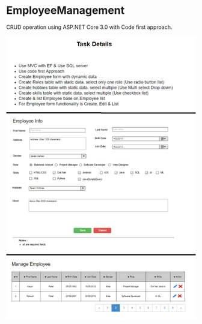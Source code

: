 # EmployeeManagement
CRUD operation using ASP.NET Core 3.0 with Code first approach.

![alt text](https://github.com/Pthakur17/EmployeeManagement/blob/master/EmployeeManagement.PNG)
